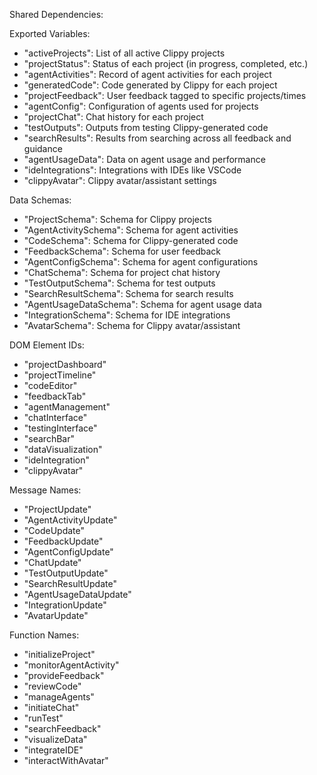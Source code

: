 Shared Dependencies:

Exported Variables:
- "activeProjects": List of all active Clippy projects
- "projectStatus": Status of each project (in progress, completed, etc.)
- "agentActivities": Record of agent activities for each project
- "generatedCode": Code generated by Clippy for each project
- "projectFeedback": User feedback tagged to specific projects/times
- "agentConfig": Configuration of agents used for projects
- "projectChat": Chat history for each project
- "testOutputs": Outputs from testing Clippy-generated code
- "searchResults": Results from searching across all feedback and guidance
- "agentUsageData": Data on agent usage and performance
- "ideIntegrations": Integrations with IDEs like VSCode
- "clippyAvatar": Clippy avatar/assistant settings

Data Schemas:
- "ProjectSchema": Schema for Clippy projects
- "AgentActivitySchema": Schema for agent activities
- "CodeSchema": Schema for Clippy-generated code
- "FeedbackSchema": Schema for user feedback
- "AgentConfigSchema": Schema for agent configurations
- "ChatSchema": Schema for project chat history
- "TestOutputSchema": Schema for test outputs
- "SearchResultSchema": Schema for search results
- "AgentUsageDataSchema": Schema for agent usage data
- "IntegrationSchema": Schema for IDE integrations
- "AvatarSchema": Schema for Clippy avatar/assistant

DOM Element IDs:
- "projectDashboard"
- "projectTimeline"
- "codeEditor"
- "feedbackTab"
- "agentManagement"
- "chatInterface"
- "testingInterface"
- "searchBar"
- "dataVisualization"
- "ideIntegration"
- "clippyAvatar"

Message Names:
- "ProjectUpdate"
- "AgentActivityUpdate"
- "CodeUpdate"
- "FeedbackUpdate"
- "AgentConfigUpdate"
- "ChatUpdate"
- "TestOutputUpdate"
- "SearchResultUpdate"
- "AgentUsageDataUpdate"
- "IntegrationUpdate"
- "AvatarUpdate"

Function Names:
- "initializeProject"
- "monitorAgentActivity"
- "provideFeedback"
- "reviewCode"
- "manageAgents"
- "initiateChat"
- "runTest"
- "searchFeedback"
- "visualizeData"
- "integrateIDE"
- "interactWithAvatar"